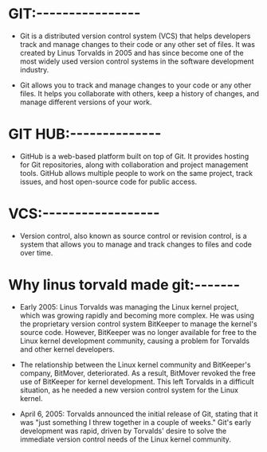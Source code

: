 # GIT:----------------
* Git is a distributed version control system (VCS) that helps developers track and manage changes to their code or any other set of files. 
  It was created by Linus Torvalds in 2005 and has since become one of the most widely used version control systems in the software development industry.

* Git allows you to track and manage changes to your code or any other files. It helps you collaborate with others, keep a history of changes, 
  and manage different versions of your work.

# GIT HUB:--------------
* GitHub is a web-based platform built on top of Git. It provides hosting for Git repositories, along with collaboration and project management    tools.
GitHub allows multiple people to work on the same project, track issues, and host open-source code for public access.

# VCS:------------------
* Version control, also known as source control or revision control, is a system that allows you to manage and track changes to files and code    over time.

# Why linus torvald made git:-------
* Early 2005: Linus Torvalds was managing the Linux kernel project, which was growing rapidly and becoming more complex. 
  He was using the proprietary version control system BitKeeper to manage the kernel's source code. However, 
  BitKeeper was no longer available for free to the Linux kernel development community, causing a problem for Torvalds and other kernel developers.

* The relationship between the Linux kernel community and BitKeeper's company, BitMover, deteriorated. As a result, 
  BitMover revoked the free use of BitKeeper for kernel development. This left Torvalds in a difficult situation, 
  as he needed a new version control system for the Linux kernel.

* April 6, 2005: Torvalds announced the initial release of Git, stating that it was "just something I threw together in a couple of weeks."
  Git's early development was rapid, driven by Torvalds' desire to solve the immediate version control needs of the Linux kernel community.




